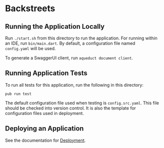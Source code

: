 # Backstreets

## Running the Application Locally

Run `./start.sh` from this directory to run the application. For running within an IDE, run `bin/main.dart`. By default, a configuration file named `config.yaml` will be used.

To generate a SwaggerUI client, run `aqueduct document client`.

## Running Application Tests

To run all tests for this application, run the following in this directory:

```
pub run test
```

The default configuration file used when testing is `config.src.yaml`. This file should be checked into version control. It is also the template for configuration files used in deployment.

## Deploying an Application

See the documentation for [Deployment](https://aqueduct.io/docs/deploy/).
